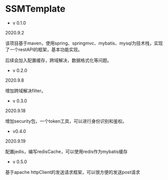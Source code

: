 # SSMTemplate

* v 0.1.0

2020.9.2

该项目基于maven，使用spring、springmvc、mybatis、mysql为技术栈，实现了一个restAPI的框架，基本功能实现。

后续会加入配置缓存，跨域解决，数据格式化等问题。

* v 0.2.0

2020.9.8

增加跨域解决filter。

* v 0.3.0

2020.9.18

增加security包，一个token工具，可以进行身份识别和鉴权。

* v0.4.0

2020.9.19

配置jedis，编写redisCache，可以使用redis作为mybatis缓存

* v 0.5.0

基于apache httpClient的发送请求框架，可以很方便的发送post请求